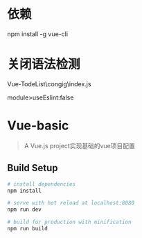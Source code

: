 # 依赖

npm install -g vue-cli

# 关闭语法检测

Vue-TodeList\congig\index.js

module>useEslint:false

# Vue-basic

> A Vue.js project实现基础的vue项目配置

## Build Setup

``` bash
# install dependencies
npm install

# serve with hot reload at localhost:8080
npm run dev

# build for production with minification
npm run build
